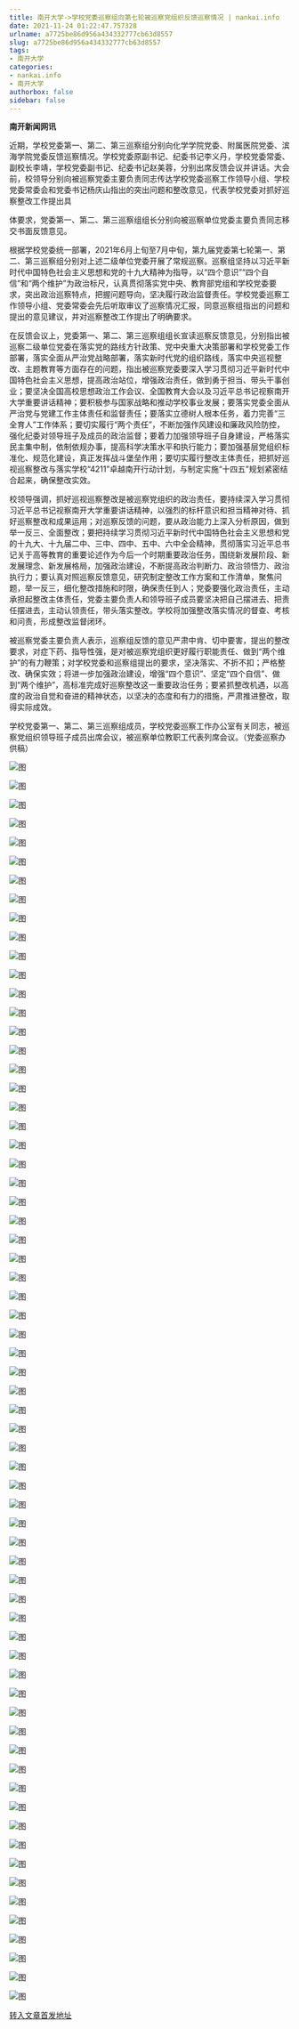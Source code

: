 ```yaml
---
title: 南开大学->学校党委巡察组向第七轮被巡察党组织反馈巡察情况 | nankai.info
date: 2021-11-24 01:22:47.757328
urlname: a7725be86d956a434332777cb63d8557
slug: a7725be86d956a434332777cb63d8557
tags: 
- 南开大学
categories:
- nankai.info
- 南开大学
authorbox: false
sidebar: false
---
```

**南开新闻网讯**

近期，学校党委第一、第二、第三巡察组分别向化学学院党委、附属医院党委、滨海学院党委反馈巡察情况。学校党委原副书记、纪委书记李义丹，学校党委常委、副校长李靖，学校党委副书记、纪委书记赵美蓉，分别出席反馈会议并讲话。大会前，校领导分别向被巡察党委主要负责同志传达学校党委巡察工作领导小组、学校党委常委会和党委书记杨庆山指出的突出问题和整改意见，代表学校党委对抓好巡察整改工作提出具
<!--more-->
体要求，党委第一、第二、第三巡察组组长分别向被巡察单位党委主要负责同志移交书面反馈意见。

根据学校党委统一部署，2021年6月上旬至7月中旬，第九届党委第七轮第一、第二、第三巡察组分别对上述二级单位党委开展了常规巡察。巡察组坚持以习近平新时代中国特色社会主义思想和党的十九大精神为指导，以“四个意识”“四个自信”和“两个维护”为政治标尺，认真贯彻落实党中央、教育部党组和学校党委要求，突出政治巡察特点，把握问题导向，坚决履行政治监督责任。学校党委巡察工作领导小组、党委常委会先后听取审议了巡察情况汇报，同意巡察组指出的问题和提出的意见建议，并对巡察整改工作提出了明确要求。

在反馈会议上，党委第一、第二、第三巡察组组长宣读巡察反馈意见，分别指出被巡察二级单位党委在落实党的路线方针政策、党中央重大决策部署和学校党委工作部署，落实全面从严治党战略部署，落实新时代党的组织路线，落实中央巡视整改、主题教育等方面存在的问题，指出被巡察党委要深入学习贯彻习近平新时代中国特色社会主义思想，提高政治站位，增强政治责任，做到勇于担当、带头干事创业；要坚决全国高校思想政治工作会议、全国教育大会以及习近平总书记视察南开大学重要讲话精神；要积极参与国家战略和推动学校事业发展；要落实党委全面从严治党与党建工作主体责任和监督责任；要落实立德树人根本任务，着力完善“三全育人”工作体系；要切实履行“两个责任”，不断加强作风建设和廉政风险防控，强化纪委对领导班子及成员的政治监督；要着力加强领导班子自身建设，严格落实民主集中制，依制依规办事，提高科学决策水平和执行能力；要加强基层党组织标准化、规范化建设，真正发挥战斗堡垒作用；要切实履行整改主体责任，把抓好巡视巡察整改与落实学校“4211”卓越南开行动计划，与制定实施“十四五”规划紧密结合起来，确保整改实效。

校领导强调，抓好巡视巡察整改是被巡察党组织的政治责任，要持续深入学习贯彻习近平总书记视察南开大学重要讲话精神，以强烈的标杆意识和担当精神对待、抓好巡察整改和成果运用；对巡察反馈的问题，要从政治能力上深入分析原因，做到举一反三、全面整改；要把持续学习贯彻习近平新时代中国特色社会主义思想和党的十九大、十九届二中、三中、四中、五中、六中全会精神，贯彻落实习近平总书记关于高等教育的重要论述作为今后一个时期重要政治任务，围绕新发展阶段、新发展理念、新发展格局，加强政治建设，不断提高政治判断力、政治领悟力、政治执行力；要认真对照巡察反馈意见，研究制定整改工作方案和工作清单，聚焦问题，举一反三，细化整改措施和时限，确保责任到人；党委要强化政治责任，主动承担起整改主体责任，党委主要负责人和领导班子成员要坚决把自己摆进去、把责任摆进去，主动认领责任，带头落实整改。学校将加强整改落实情况的督查、考核和问责，形成整改监督闭环。

被巡察党委主要负责人表示，巡察组反馈的意见严肃中肯、切中要害，提出的整改要求，对症下药、指导性强，是对被巡察党组织更好履行职能责任、做到“两个维护”的有力鞭策；对学校党委和巡察组提出的要求，坚决落实、不折不扣；严格整改、确保实效；将进一步加强政治建设，增强“四个意识”、坚定“四个自信”、做到“两个维护”，高标准完成好巡察整改这一重要政治任务；要紧抓整改机遇，以高度的政治自觉和奋进的精神状态，以坚决的态度和有力的措施，严肃推进整改，取得实际成效。

学校党委第一、第二、第三巡察组成员，学校党委巡察工作办公室有关同志，被巡察党组织领导班子成员出席会议，被巡察单位教职工代表列席会议。（党委巡察办供稿）

![图](http://news.nankai.edu.cn/ywsd/system/2021/11/19/g)

![图](http://news.nankai.edu.cn/ywsd/system/2021/11/19/p)

![图](http://news.nankai.edu.cn/ywsd/system/2021/11/19/j)

![图](http://news.nankai.edu.cn/ywsd/system/2021/11/19/)

![图](http://news.nankai.edu.cn/ywsd/system/2021/11/19/8)

![图](http://news.nankai.edu.cn/ywsd/system/2021/11/19/a)

![图](http://news.nankai.edu.cn/ywsd/system/2021/11/19/3)

![图](http://news.nankai.edu.cn/ywsd/system/2021/11/19/0)

![图](http://news.nankai.edu.cn/ywsd/system/2021/11/19/7)

![图](http://news.nankai.edu.cn/ywsd/system/2021/11/19/a)

![图](http://news.nankai.edu.cn/ywsd/system/2021/11/19/2)

![图](http://news.nankai.edu.cn/ywsd/system/2021/11/19/7)

![图](http://news.nankai.edu.cn/ywsd/system/2021/11/19/_)

![图](http://news.nankai.edu.cn/ywsd/system/2021/11/19/2)

![图](http://news.nankai.edu.cn/ywsd/system/2021/11/19/4)

![图](http://news.nankai.edu.cn/ywsd/system/2021/11/19/0)

![图](http://news.nankai.edu.cn/ywsd/system/2021/11/19/3)

![图](http://news.nankai.edu.cn/ywsd/system/2021/11/19/4)

![图](http://news.nankai.edu.cn/ywsd/system/2021/11/19/0)

![图](http://news.nankai.edu.cn/ywsd/system/2021/11/19/0)

![图](http://news.nankai.edu.cn/ywsd/system/2021/11/19/0)

![图](http://news.nankai.edu.cn/ywsd/system/2021/11/19/3)

![图](http://news.nankai.edu.cn/ywsd/system/2021/11/19/0)

![图](http://news.nankai.edu.cn/ywsd/system/2021/11/19/0)

![图](http://news.nankai.edu.cn/)

![图](http://news.nankai.edu.cn/ywsd/system/2021/11/19/0)

![图](http://news.nankai.edu.cn/ywsd/system/2021/11/19/3)

![图](http://news.nankai.edu.cn/ywsd/system/2021/11/19/4)

![图](http://news.nankai.edu.cn/)

![图](http://news.nankai.edu.cn/ywsd/system/2021/11/19/0)

![图](http://news.nankai.edu.cn/ywsd/system/2021/11/19/0)

![图](http://news.nankai.edu.cn/ywsd/system/2021/11/19/0)

![图](http://news.nankai.edu.cn/)

![图](http://news.nankai.edu.cn/ywsd/system/2021/11/19/3)

![图](http://news.nankai.edu.cn/ywsd/system/2021/11/19/0)

![图](http://news.nankai.edu.cn/ywsd/system/2021/11/19/0)

![图](http://news.nankai.edu.cn/)

![图](http://news.nankai.edu.cn/ywsd/system/2021/11/19/c)

![图](http://news.nankai.edu.cn/ywsd/system/2021/11/19/i)

![图](http://news.nankai.edu.cn/ywsd/system/2021/11/19/p)

![图](http://news.nankai.edu.cn/)

![图](http://news.nankai.edu.cn/ywsd/system/2021/11/19/n)

![图](http://news.nankai.edu.cn/ywsd/system/2021/11/19/c)

![图](http://news.nankai.edu.cn/ywsd/system/2021/11/19/)

![图](http://news.nankai.edu.cn/ywsd/system/2021/11/19/u)

![图](http://news.nankai.edu.cn/ywsd/system/2021/11/19/d)

![图](http://news.nankai.edu.cn/ywsd/system/2021/11/19/e)

![图](http://news.nankai.edu.cn/ywsd/system/2021/11/19/)

![图](http://news.nankai.edu.cn/ywsd/system/2021/11/19/i)

![图](http://news.nankai.edu.cn/ywsd/system/2021/11/19/a)

![图](http://news.nankai.edu.cn/ywsd/system/2021/11/19/k)

![图](http://news.nankai.edu.cn/ywsd/system/2021/11/19/n)

![图](http://news.nankai.edu.cn/ywsd/system/2021/11/19/a)

![图](http://news.nankai.edu.cn/ywsd/system/2021/11/19/n)

![图](http://news.nankai.edu.cn/ywsd/system/2021/11/19/)

![图](http://news.nankai.edu.cn/ywsd/system/2021/11/19/s)

![图](http://news.nankai.edu.cn/ywsd/system/2021/11/19/w)

![图](http://news.nankai.edu.cn/ywsd/system/2021/11/19/e)

![图](http://news.nankai.edu.cn/ywsd/system/2021/11/19/n)

![图](http://news.nankai.edu.cn/)

![图](http://news.nankai.edu.cn/)

![图](http://news.nankai.edu.cn/ywsd/system/2021/11/19/:)

![图](http://news.nankai.edu.cn/ywsd/system/2021/11/19/p)

![图](http://news.nankai.edu.cn/ywsd/system/2021/11/19/t)

![图](http://news.nankai.edu.cn/ywsd/system/2021/11/19/t)

![图](http://news.nankai.edu.cn/ywsd/system/2021/11/19/h)

[转入文章首发地址](http://news.nankai.edu.cn/ywsd/system/2021/11/19/030048970.shtml)